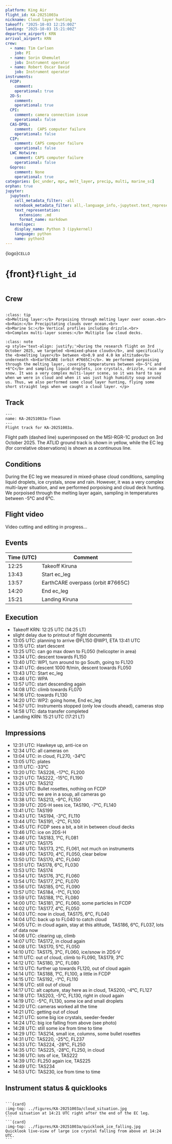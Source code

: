 ```yaml
---
platform: King Air
flight_id: KA-20251003a
nickname: Cloud layer hunting
takeoff: "2025-10-03 12:25:00Z"
landing: "2025-10-03 15:21:00Z"
departure_airport: KRN
arrival_airport: KRN
crew:
  - name: Tim Carlsen
    job: PI
  - name: Sorin Ghemulet
    job: Instrument operator
  - name: Robert Oscar David
    job: Instrument operator
instruments:
  FCDP:
    comment:
    operational: true
  2D-S:
    comment:
    operational: true
  CPI:
    comment: camera connection issue
    operational: false
  CAS-DPOL:
    comment:  CAPS computer failure
    operational: false
  CIP:
    comment: CAPS computer failure
    operational: false
  LWC Hotwire:
    comment: CAPS computer failure
    operational: false
  Gopros:
    comment: None
    operational: true
categories: [ec_under, mpc, melt_layer, precip, multi, marine_sc]
orphan: true
jupyter:
  jupytext:
    cell_metadata_filter: -all
    notebook_metadata_filter: all,-language_info,-jupytext.text_representation.format_version,-jupytext.text_representation.jupytext_version
    text_representation:
      extension: .md
      format_name: markdown
  kernelspec:
    display_name: Python 3 (ipykernel)
    language: python
    name: python3
---
```


{logo}`CELLO`

# {front}`flight_id`

```{badges}
```

## Crew

```{crew}
```

```{admonition} EarthCARE target scenarios
:class: tip
<b>Melting layer:</b> Porpoising through melting layer over ocean.<br>
<b>Rain:</b> Precipitating clouds over ocean.<br>
<b>Marine Sc:</b> Vertical profiles including drizzle.<br>
<b>Complex multi-layer scenes:</b> Multiple low cloud decks.
```


```{admonition} Flight summary
:class: note
<p style='text-align: justify;'>During the research flight on 3rd October 2025, we targeted <b>mixed-phase clouds</b>, and specifically the <b>melting layer</b> between <b>0.9 and 4.0 km altitude</b> underneath <b>EarthCARE (orbit #7665C)</b>. We performed porpoising through the melting layer, covering temperatures between <b>-5°C and +6°C</b> and sampling liquid droplets, ice crystals, drizzle, rain and snow. It was a very complex multi-layer scene, so it was hard to say when we were in cloud and when it was just high humidity soup around us. Thus, we also performed some cloud layer hunting, flying some short straight legs when we caught a cloud layer. </p>
```


## Track

```{figure} ../figures/KA-20251003a/KA-20251003a_7665C.png
---
name: KA-20251003a-flown
---
Flight track for KA-20251003a.
```
Flight path (dashed line) superimposed on the MSI-RGR-1C product on 3rd October 2025. The ATLID ground track is shown in yellow, while the EC leg (for correlative observations) is shown as a continuous line.


## Conditions

During the EC leg we measured in mixed-phase cloud conditions, sampling liquid droplets, ice crystals, snow and rain. However, it was a very complex multi-layer situation, and we performed porpoising and cloud deck hunting. We porpoised through the melting layer again, sampling in temperatures between -5°C and 6°C.

## Flight video

Video cutting and editing in progress...


## Events

Time (UTC) | Comment
-------------| -----
12:25 | Takeoff Kiruna
13:43 | Start ec_leg
13:57 | EarthCARE overpass (orbit #7665C)
14:20 | End ec_leg
15:21 | Landing Kiruna


## Execution

- Takeoff KRN: 12:25 UTC (14:25 LT)
- slight delay due to printout of flight documents
- 13:05 UTC: planning to arrive @FL150 @WP1, ETA 13:41 UTC
- 13:15 UTC: start descent
- 13:25 UTC: can go max down to FL050 (helicopter in area)
- 13:34 UTC: descent towards FL150
- 13:40 UTC: WP1, turn around to go South, going to FL120
- 13:41 UTC: descent 1000 ft/min, descent towards FL050
- 13:43 UTC: Start ec_leg
- 13:46 UTC: WPA
- 13:57 UTC: start descending again
- 14:08 UTC: climb towards FL070
- 14:16 UTC: towards FL130
- 14:20 UTC: WP2: going home, End ec_leg
- 14:57 UTC: Instruments stopped (only low clouds ahead), cameras stop
- 14:58 UTC: data transfer completed
- Landing KRN: 15:21 UTC (17:21 LT)

## Impressions

- 12:31 UTC: Hawkeye up, anti-ice on
- 12:34 UTC: all cameras on
- 13:04 UTC: in cloud, FL270, -34°C
- 13:05 UTC: plates
- 13:11 UTC: -33°C
- 13:20 UTC: TAS226, -17°C, FL200
- 13:21 UTC: TAS222, -15°C, FL190
- 13:24 UTC: TAS212
- 13:25 UTC: Bullet rosettes, nothing on FCDP
- 13:32 UTC: we are in a soup, all cameras go
- 13:38 UTC: TAS213, -9°C, FL150
- 13:39 UTC: 2DS-H sees ice, TAS190, -7°C, FL140
- 13:41 UTC: TAS199
- 13:43 UTC: TAS194, -3°C, FL110
- 13:44 UTC: TAS191, -2°C, FL100
- 13:45 UTC: FCDP sees a bit, a bit in between cloud decks
- 13:46 UTC: ice on 2DS-H
- 13:46 UTC: TAS183, 1°C, FL081
- 13:47 UTC: TAS175
- 13:48 UTC: TAS173, 2°C, FL061, not much on instruments
- 13:49 UTC: TAS170, 4°C, FL050, clear below
- 13:50 UTC: TAS170, 4°C, FL040
- 13:51 UTC: TAS178, 6°C, FL030
- 13:53 UTC: TAS174
- 13:54 UTC: TAS176, 3°C, FL060
- 13:54 UTC: TAS177, 2°C, FL070
- 13:56 UTC: TAS185, 0°C, FL090
- 13:57 UTC: TAS184, -1°C, FL100
- 13:59 UTC: TAS188, 1°C, FL080
- 14:00 UTC: TAS181, 3°C, FL060, some particles in FCDP
- 14:02 UTC: TAS177, 4°C, FL050
- 14:03 UTC: now in cloud, TAS175, 6°C, FL040
- 14:04 UTC: back up to FL040 to catch cloud
- 14:05 UTC: in cloud again, stay at this altitude, TAS186, 6°C, FL037, lots of data now
- 14:06 UTC: clearing up, climb
- 14:07 UTC: TAS172, in cloud again
- 14:08 UTC: TAS170, 5°C, FL050
- 14:10 UTC: TAS175, 3°C, FL060, ice/snow in 2DS-V
- 14:11 UTC: out of cloud, climb to FL090, TAS179, 3°C
- 14:12 UTC: TAS180, 3°C, FL080
- 14:13 UTC: further up towards FL120, out of cloud again
- 14:14 UTC: TAS188, 1°C, FL100, a little in FCDP
- 14:15 UTC: TAS192, -1°C, FL110
- 14:16 UTC: still out of cloud
- 14:17 UTC: alt capture, stay here as in cloud, TAS200, -4°C, FL127
- 14:18 UTC: TAS203, -5°C, FL130, right in cloud again
- 14:19 UTC: -5°C, FL130, some ice and small droplets
- 14:20 UTC: cameras worked all the time
- 14:21 UTC: getting out of cloud
- 14:21 UTC: some big ice crystals, seeder-feeder
- 14:24 UTC: big ice falling from above (see photo)
- 14:28 UTC: still some ice from time to time
- 14:29 UTC: TAS214, small ice, columns, some bullet rosettes
- 14:31 UTC: TAS220, -25°C, FL237
- 14:33 UTC: TAS224, -28°C, FL250
- 14:35 UTC: TAS225, -28°C, FL250, in cloud
- 14:36 UTC: lots of ice, TAS222
- 14:39 UTC: FL250 again ice, TAS225
- 14:49 UTC: TAS234
- 14:53 UTC: TAS230, ice from time to time


## Instrument status & quicklooks
```{instrument-table}
```
````{card-carousel} 2
```{card}
:img-top: ../figures/KA-20251003a/cloud_situation.jpg
Cloud situation at 14:21 UTC right after the end of the EC leg.
```
```{card}
:img-top: ../figures/KA-20251003a/quicklook_ice_falling.jpg
Quicklook live-view of large ice crystal falling from above at 14:24 UTC.
```
